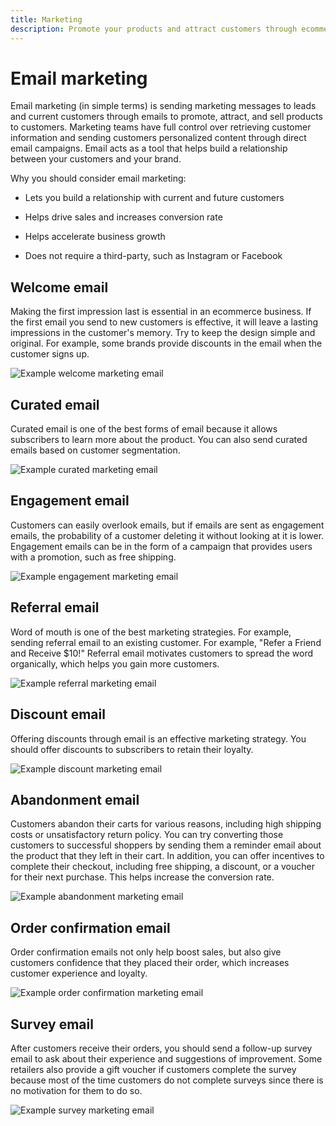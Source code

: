 ```yaml
---
title: Marketing
description: Promote your products and attract customers through ecommerce marketing campaigns.
---
```


# Email marketing

Email marketing (in simple terms) is sending marketing messages to leads and current customers through emails to promote, attract, and sell products to customers. Marketing teams have full control over retrieving customer information and sending customers personalized content through direct email campaigns. Email acts as a tool that helps build a relationship between your customers and your brand.

Why you should consider email marketing:

- Lets you build a relationship with current and future customers

- Helps drive sales and increases conversion rate

- Helps accelerate business growth

- Does not require a third-party, such as Instagram or Facebook

## Welcome email

Making the first impression last is essential in an ecommerce business. If the first email you send to new customers is effective, it will leave a lasting impressions in the customer's memory. Try to keep the design simple and original. For example, some brands provide discounts in the email when the customer signs up.

![Example welcome marketing email](../../assets/playbooks/marketing-email-welcome.png)

## Curated email

Curated email is one of the best forms of email because it allows subscribers to learn more about the product. You can also send curated emails based on customer segmentation.

![Example curated marketing email](../../assets/playbooks/marketing-email-curated.png)

## Engagement email

Customers can easily overlook emails, but if emails are sent as engagement emails, the probability of a customer deleting it without looking at it is lower. Engagement emails can be in the form of a campaign that provides users with a promotion, such as free shipping.

![Example engagement marketing email](../../assets/playbooks/marketing-email-engagement.png)

## Referral email

Word of mouth is one of the best marketing strategies. For example, sending referral email to an existing customer. For example, "Refer a Friend and Receive $10!" Referral email motivates customers to spread the word organically, which helps you gain more customers.

![Example referral marketing email](../../assets/playbooks/marketing-email-referral.png)

## Discount email

Offering discounts through email is an effective marketing strategy. You should offer discounts to subscribers to retain their loyalty.

![Example discount marketing email](../../assets/playbooks/marketing-email-discount.png)

## Abandonment email

Customers abandon their carts for various reasons, including high shipping costs or unsatisfactory return policy. You can try converting those customers to successful shoppers by sending them a reminder email about the product that they left in their cart. In addition, you can offer incentives to complete their checkout, including free shipping, a discount, or a voucher for their next purchase. This helps increase the conversion rate.

![Example abandonment marketing email](../../assets/playbooks/marketing-email-abandon.png)

## Order confirmation email

Order confirmation emails not only help boost sales, but also give customers confidence that they placed their order, which increases customer experience and loyalty.

![Example order confirmation marketing email](../../assets/playbooks/marketing-email-order-confirmation.png)

## Survey email

After customers receive their orders, you should send a follow-up survey email to ask about their experience and suggestions of improvement. Some retailers also provide a gift voucher if customers complete the survey because most of the time customers do not complete surveys since there is no motivation for them to do so.

![Example survey marketing email](../../assets/playbooks/marketing-email-survey.png)
